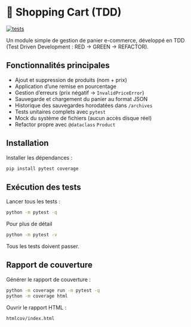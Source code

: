 # 🛒 Shopping Cart (TDD)

[![tests](https://github.com/RaphaelDM/TDD_Controle_DANJARD-MAZA/actions/workflows/tests.yml/badge.svg)](https://github.com/RaphaelDM/TDD_Controle_DANJARD-MAZA/actions/workflows/tests.yml)

Un module simple de gestion de panier e-commerce, développé en TDD
(Test Driven Development : RED → GREEN → REFACTOR).

## Fonctionnalités principales

- Ajout et suppression de produits (nom + prix)
- Application d’une remise en pourcentage
- Gestion d’erreurs (prix négatif → `InvalidPriceError`)
- Sauvegarde et chargement du panier au format JSON
- Historique des sauvegardes horodatées dans `/archives`
- Tests unitaires complets avec `pytest`
- Mock du système de fichiers (aucun accès disque réel)
- Refactor propre avec `@dataclass` `Product`

## Installation

Installer les dépendances :

```bash
pip install pytest coverage
```

## Exécution des tests

Lancer tous les tests :

```bash
python -m pytest -q
```
Pour plus de détail

```bash
python -m pytest -v 
```

Tous les tests doivent passer.

## Rapport de couverture

Générer le rapport de couverture :

```bash
python -m coverage run -m pytest -q 
python -m coverage html
```

Ouvrir le rapport HTML :

```
htmlcov/index.html
```
